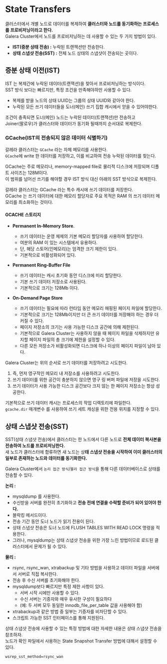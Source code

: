 # State Transfers
       
클러스터에서 개별 노드로 데이터를 복제하여 **클러스터와 노드를 동기화하는 프로세스를 프로비저닝이라고 한다.**        
Galera Cluster에서 노드를 프로비저닝하는 데 사용할 수 있는 두 가지 방법이 있다.     

* **IST(증분 상태 전송) :** 누락된 트랜잭션만 전송한다.        
* **상태 스냅샷 전송(SST) :** 전체 노드 상태의 스냅샷이 전송되는 곳이다.     

## 증분 상태 이전(IST)

IST 는 복제간에 누락된 데이터(트랜잭션)을 찾아서 프로비저닝하는 방식이다.      
SST 방식 보다는 빠르지만, 특정 조건을 만족해야하만 사용할 수 있다.      
  
* 복제를 받을 노드의 상태 UUID는 그룹의 상태 UUID와 같아야 한다.  
* 누락된 모든 쓰기 데이터들을 도너(메인) 쓰기 집합 캐시에서 얻을 수 있어야한다.  
   
조건이 충족되면 도너(메인) 노드는 누락된 데이터(트랜잭션)만 전송하고   
Joiner(팔로우)가 클러스터와 데이터가 동기화 될때까지 순서대로 복제한다.    

### GCache(IST의 전송되지 않은 데이터 식별하기)   
갈레라 클러스터는 `GCache` 라는 자체 메모리를 사용한다.            
`GCache`에 write 한 데이터를 저장하고, 이를 비교하여 전송 누락된 데이터를 찾는다.       
  
GCache는 주로 메모리나, memory-mapped file로 물리적 디스크에 저장되며 디폴트 사이즈는 128M이다.   
이 범위를 넘어선 쓰기를 해야할 경우 IST 방식 대신 아래의 SST 방식으로 복제힌다.     
   
갈레라 클러스터는 GCache 라는 특수 캐시에 쓰기 데이터를 저장한다.            
GCache 는 쓰기 데이터에 대한 메모리 할당자로 주요 목적은 RAM 의 쓰기 데이터 메모리를 최소화하는 것이다.         

#### GCACHE 스토리지

* **Permanent In-Memory Store**.    
    * 쓰기 데이터는 운영 체제의 기본 메모리 할당자를 사용하여 할당한다.   
    * 여분의 RAM 이 있는 시스템에서 유용하다.    
    * 단, 해당 스토어(인메모리)는 엄격한 크기 제한이 있다.
    * 기본적으로 비활성화되어 있다.
      
* **Permanent Ring-Buffer File**    
    * 쓰기 데이터는 캐시 초기화 동안 디스크에 미리 할당한다.    
    * 기본 쓰기 데이터 저장소로 사용된다.  
    * 기본적으로 크기는 128Mb 이다. 
    
* **On-Demand Page Store**     
    * 쓰기 데이터는 필요에 따라 런타임 동안 메모리 매핑된 페이지 파일에 할당한다.    
    * 기본적으로 크기는 128Mb이지만 더 큰 쓰기 데이터를 저장해야 하는 경우 더 커질 수 있다. 
    * 페이지 저장소의 크기는 사용 가능한 디스크 공간에 의해 제한된다. 
    * 기본적으로 Galera Cluster는 사용하지 않을 때 
      페이지 파일을 삭제하지만 유지할 페이지 파일의 총 크기에 제한을 설정할 수 있다.
    * 다른 모든 저장소가 비활성화되면 디스크에 하나 이상의 페이지 파일이 남아 있다.
  
Galera Cluster는 위의 순서로 쓰기 데이터를 저장하려고 시도한다.       
1. 즉, 먼저 영구적인 메모리 내 저장소를 사용하려고 시도한다.       
2. 쓰기 데이터를 위한 공간이 충분하지 않으면 영구 링 버퍼 파일에 저장을 시도한다.      
3. 쓰기 데이터가 사용 가능한 디스크 공간보다 크지 않는 한 페이지 저장소는 항상 성공한다.  
        
기본적으로 쓰기 데이터 캐시는 프로세스의 작업 디렉토리에 파일한다.       
`gcache.dir` 매개변수 를 사용하여 쓰기 세트 캐싱을 위한 전용 위치를 지정할 수 있다.    

## 상태 스냅샷 전송(SST)
   
SST(상태 스냅샷 전송)에서 클러스터는 한 노드에서 다른 노드로 **전체 데이터 복사본을 전송하여 노드를 프로비저닝한다.**             
새 노드가 클러스터에 합류하면 새 노드는 상**태 스냅샷 전송을 시작하여 이미 클러스터의 일부로 존재하는 노드와 데이터를 동기화한다.**        
  
Galera Cluster에서 `논리 접근 방식`/`물리 접근 방식`을 통해 다른 데이터베이스로 상태를 전송할 수 있다.    
          
**논리 :**             
* mysqldump 를 사용한다.     
* 수신받을 서버를 완전히 초기화하고 **전송 전에 연결을 수락할 준비가 되어 있어야 한다.**          
* 블락킹 메서드이다.    
* 전송 기간 동안 도너 노드가 읽기 전용이 된다.      
* 상태 스냅샷 전송은 도너 노드에 FLUSH TABLES WITH READ LOCK 명령을 적용한다.   
* 그러나, mysqldump는 상태 스냅샷 전송을 위한 가장 느린 방법이므로 로드된 클러스터에서 문제가 될 수 있다.   

**물리 :**   
* rsync, rsync_wan, xtrabackup 및 기타 방법을 사용하고 데이터 파일을 서버에서 서버로 직접 복사한다.      
* 전송 후 수신 서버를 초기화해야 한다.       
* mysqldump보다 빠르지만 특정 제한 사항이 있다.    
    * 서버 시작 시에만 사용할 수 있다.   
    * 수신 서버는 기증자와 매우 유사한 구성이 필요하다   
    * (예: 두 서버 모두 동일한 innodb_file_per_table 값을 사용해야 함)    
* xtrabackup과 같은 방법 중 일부는 기증자를 비차단할 수 있다.    
* 스크립트 가능한 SST 인터페이스를 통해 지원된다.   

상태 스냅샷 전송에 사용할 수 있는 특정 방법에 대한 자세한 내용은 상태 스냅샷 전송을 참조하자.        
노드가 확인 파일에서 사용하는 State Snapshot Transfer 방법에 대해서 설정할 수 있다.        
  
```
wsrep_sst_method=rsync_wan
```
